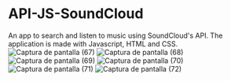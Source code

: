 # API-JS-SoundCloud
An app to search and listen to music using SoundCloud's API.
The application is made with Javascript, HTML and CSS.
![Captura de pantalla (67)](https://user-images.githubusercontent.com/50575842/71770439-c9dd2000-2f2c-11ea-9d63-d7b19f8eb534.png)
![Captura de pantalla (68)](https://user-images.githubusercontent.com/50575842/71770440-c9dd2000-2f2c-11ea-9628-8205e0a686db.png)
![Captura de pantalla (69)](https://user-images.githubusercontent.com/50575842/71770441-ca75b680-2f2c-11ea-9ca6-1d5ed2646f83.png)
![Captura de pantalla (70)](https://user-images.githubusercontent.com/50575842/71770442-ca75b680-2f2c-11ea-81c2-09630e933a79.png)
![Captura de pantalla (71)](https://user-images.githubusercontent.com/50575842/71770443-ca75b680-2f2c-11ea-9082-594ad16b9880.png)
![Captura de pantalla (72)](https://user-images.githubusercontent.com/50575842/71770445-cba6e380-2f2c-11ea-989f-1d6f42147378.png)

